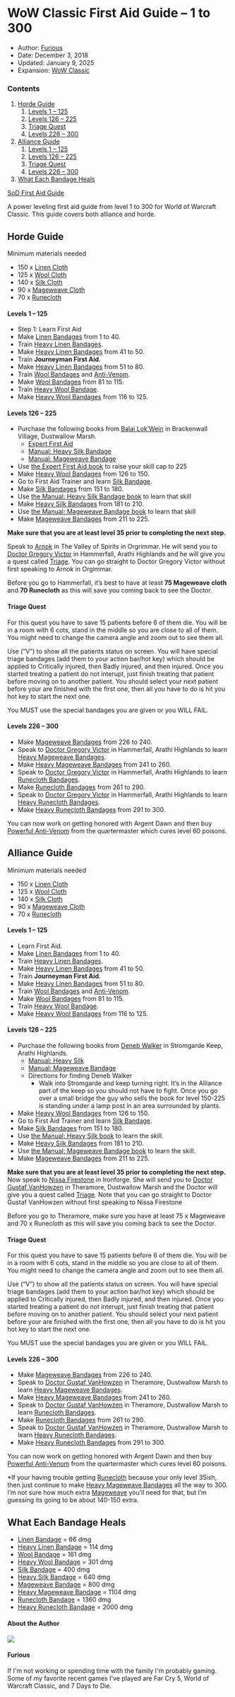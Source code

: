 # WoW Classic First Aid Guide – 1 to 300

* Author: [Furious](https://www.warcrafttavern.com/author/furious/)
* Date: December 3, 2018
* Updated: January 9, 2025
* Expansion: [WoW Classic](/wow-classic/)

### Contents

1. [Horde Guide](#ftoc-horde-guide)
   1. [Levels 1 – 125](#ftoc-levels-1-125)
   2. [Levels 126 – 225](#ftoc-levels-126-225)
   3. [Triage Quest](#ftoc-triage-quest)
   4. [Levels 226 – 300](#ftoc-levels-226-300)
2. [Alliance Guide](#ftoc-alliance-guide)
   1. [Levels 1 – 125](#ftoc-levels-1-125-2)
   2. [Levels 126 – 225](#ftoc-levels-126-225-2)
   3. [Triage Quest](#ftoc-triage-quest-2)
   4. [Levels 226 – 300](#ftoc-levels-226-300-2)
3. [What Each Bandage Heals](#ftoc-what-each-bandage-heals)

[SoD First Aid Guide](https://www.warcrafttavern.com/wow-classic/guides/season-of-discovery-sod-first-aid-guide/)

A power leveling first aid guide from level 1 to 300 for World of Warcraft Classic. This guide covers both alliance and horde.

Horde Guide
-----------

Minimum materials needed

* 150 x [Linen Cloth](https://wowclassicdb.com/item/2589)
* 125 x [Wool Cloth](https://wowclassicdb.com/item/2592)
* 140 x [Silk Cloth](https://wowclassicdb.com/item/4306)
* 90 x [Mageweave Cloth](https://wowclassicdb.com/item/4338)
* 70 x [Runecloth](https://wowclassicdb.com/item/14047)

#### Levels 1 – 125

* Step 1: Learn First Aid
* Make [Linen Bandages](https://wowclassicdb.com/item/1251) from 1 to 40.
* Train [Heavy Linen Bandages](https://wowclassicdb.com/item/2581).
* Make [Heavy Linen Bandages](https://wowclassicdb.com/item/2581) from 41 to 50.
* Train **Journeyman First Aid**.
* Make [Heavy Linen Bandages](https://wowclassicdb.com/item/2581) from 51 to 80.
* Train [Wool Bandages](https://wowclassicdb.com/item/3530) and [Anti-Venom](https://wowclassicdb.com/item/6452).
* Make [Wool Bandages](https://wowclassicdb.com/item/3530) from 81 to 115.
* Train [Heavy Wool Bandage](https://wowclassicdb.com/item/3531).
* Make [Heavy Wool Bandages](https://wowclassicdb.com/item/3531) from 116 to 125.

#### Levels 126 – 225

* Purchase the following books from [Balai Lok’Wein](https://wowclassicdb.com/npc/13476) in Brackenwall Village, Dustwallow Marsh.
  + [Expert First Aid](https://wowclassicdb.com/item/16084)
  + [Manual: Heavy Silk Bandage](https://wowclassicdb.com/item/16112)
  + [Manual: Mageweave Bandage](https://wowclassicdb.com/item/16113)
* Use [the Expert First Aid book](https://wowclassicdb.com/item/16084) to raise your skill cap to 225
* Make [Heavy Wool Bandages](https://wowclassicdb.com/item/3531) from 126 to 150.
* Go to First Aid Trainer and learn [Silk Bandage](https://wowclassicdb.com/item/6450).
* Make [Silk Bandages](https://wowclassicdb.com/item/6450) from 151 to 180.
* Use [the Manual: Heavy Silk Bandage book](https://wowclassicdb.com/item/16112) to learn that skill
* Make [Heavy Silk Bandages](https://wowclassicdb.com/item/6451) from 181 to 210.
* Use [the Manual: Mageweave Bandage book](https://wowclassicdb.com/item/16113) to learn that skill
* Make [Mageweave Bandages](https://wowclassicdb.com/item/8544) from 211 to 225.

**Make sure that you are at least level 35 prior to completing the next step.**

Speak to [Arnok](https://wowclassicdb.com/npc/3373) in The Valley of Spirits in Orgrimmar. He will send you to [Doctor Gregory Victor](https://wowclassicdb.com/npc/12920) in Hammerfall, Arathi Highlands and he will give you a quest called [Triage](https://wowclassicdb.com/quest/6624). You can go straight to Doctor Gregory Victor without first speaking to Arnok in Orgimmar.

Before you go to Hammerfall, it’s best to have at least **75 Mageweave cloth** and **70 Runecloth** as this will save you coming back to see the Doctor.

#### Triage Quest

For this quest you have to save 15 patients before 6 of them die. You will be in a room with 6 cots, stand in the middle so you are close to all of them. You might need to change the camera angle and zoom out to see them all.

Use (“V”) to show all the patients status on screen. You will have special triage bandages (add them to your action bar/hot key) which should be applied to Critically injured, then Badly injured, and then injured. Once you started treating a patient do not interupt, just finish treating that patient before moving on to another patient. You should select your next patient before your are finished with the first one, then all you have to do is hit you hot key to start the next one.

You MUST use the special bandages you are given or you WILL FAIL.

#### Levels 226 – 300

* Make [Mageweave Bandages](https://wowclassicdb.com/item/8544) from 226 to 240.
* Speak to [Doctor Gregory Victor](https://wowclassicdb.com/npc/12920) in Hammerfall, Arathi Highlands to learn [Heavy Mageweave Bandages](https://wowclassicdb.com/item/8545).
* Make [Heavy Mageweave Bandages](https://wowclassicdb.com/item/8545) from 241 to 260.
* Speak to [Doctor Gregory Victor](https://wowclassicdb.com/npc/12920) in Hammerfall, Arathi Highlands to learn [Runecloth Bandages](https://wowclassicdb.com/item/14529).
* Make [Runecloth Bandages](https://wowclassicdb.com/item/14529) from 261 to 290.
* Speak to [Doctor Gregory Victor](https://wowclassicdb.com/npc/12920) in Hammerfall, Arathi Highlands to learn [Heavy Runecloth Bandages](https://wowclassicdb.com/item/14530).
* Make [Heavy Runecloth Bandages](https://wowclassicdb.com/item/14530) from 291 to 300.

You can now work on getting honored with Argent Dawn and then buy [Powerful Anti-Venom](https://wowclassicdb.com/item/19442) from the quartermaster which cures level 60 poisons.

Alliance Guide
--------------

Minimum materials needed

* 150 x [Linen Cloth](https://wowclassicdb.com/item/2589)
* 125 x [Wool Cloth](https://wowclassicdb.com/item/2592)
* 140 x [Silk Cloth](https://wowclassicdb.com/item/4306)
* 90 x [Mageweave Cloth](https://wowclassicdb.com/item/4338)
* 70 x [Runecloth](https://wowclassicdb.com/item/14047)

#### Levels 1 – 125

* Learn First Aid.
* Make [Linen Bandages](https://wowclassicdb.com/item/1251) from 1 to 40.
* Train [Heavy Linen Bandages](https://wowclassicdb.com/item/2581).
* Make [Heavy Linen Bandages](https://wowclassicdb.com/item/2581) from 41 to 50.
* Train **Journeyman First Aid**.
* Make [Heavy Linen Bandages](https://wowclassicdb.com/item/2581) from 51 to 80.
* Train [Wool Bandages](https://wowclassicdb.com/item/3530) and [Anti-Venom](https://wowclassicdb.com/item/6452).
* Make [Wool Bandages](https://wowclassicdb.com/item/3530) from 81 to 115.
* Train [Heavy Wool Bandage](https://wowclassicdb.com/item/3531).
* Make [Heavy Wool Bandages](https://wowclassicdb.com/item/3531) from 116 to 125.

#### Levels 126 – 225

* Purchase the following books from [Deneb Walker](https://wowclassicdb.com/npc/2805) in Stromgarde Keep, Arathi Highlands.
  + [Manual: Heavy Silk](https://wowclassicdb.com/item/16112)
  + [Manual: Mageweave Bandage](https://wowclassicdb.com/item/16113)
  + Directions for finding Deneb Walker
    - Walk into Stromgarde and keep turning right. It’s in the Alliance part of the keep so you should not have to fight. Once you go over a small bridge the guy who sells the book for level 150-225 is standing under a lamp post in an area surrounded by plants.
* Make [Heavy Wool Bandages](https://wowclassicdb.com/item/3531) from 126 to 150.
* Go to First Aid Trainer and learn [Silk Bandage](https://wowclassicdb.com/item/6450).
* Make [Silk Bandages](https://wowclassicdb.com/item/6450) from 151 to 180.
* Use [the Manual: Heavy Silk book](https://wowclassicdb.com/item/16112) to learn the skill.
* Make [Heavy Silk Bandages](https://wowclassicdb.com/item/6451) from 181 to 210.
* Use [the Manual: Mageweave Bandage book](https://wowclassicdb.com/item/16113) to learn the skill.
* Make [Mageweave Bandages](https://wowclassicdb.com/item/8544) from 211 to 225.

**Make sure that you are at least level 35 prior to completing the next step.**  
Now speak to [Nissa Firestone](https://wowclassicdb.com/npc/5150) in Ironforge. She will send you to [Doctor Gustaf VanHowzen](https://wowclassicdb.com/npc/12939) in Theramore, Dustwallow Marsh and the Doctor will give you a quest called [Triage](https://wowclassicdb.com/quest/6624). Note that you can go straight to Doctor Gustaf VanHowzen without first speaking to Nissa Firestone

Before you go to Theramore, make sure you have at least 75 x Mageweave and 70 x Runecloth as this will save you coming back to see the Doctor.

#### Triage Quest

For this quest you have to save 15 patients before 6 of them die. You will be in a room with 6 cots, stand in the middle so you are close to all of them. You might need to change the camera angle and zoom out to see them all.

Use (“V”) to show all the patients status on screen. You will have special triage bandages (add them to your action bar/hot key) which should be applied to Critically injured, then Badly injured, and then injured. Once you started treating a patient do not interupt, just finish treating that patient before moving on to another patient. You should select your next patient before your are finished with the first one, then all you have to do is hit you hot key to start the next one.

You MUST use the special bandages you are given or you WILL FAIL.

#### Levels 226 – 300

* Make [Mageweave Bandages](https://wowclassicdb.com/item/8544) from 226 to 240.
* Speak to [Doctor Gustaf VanHowzen](https://wowclassicdb.com/npc/12939) in Theramore, Dustwallow Marsh to learn [Heavy Mageweave Bandages](https://wowclassicdb.com/item/8545).
* Make [Heavy Mageweave Bandages](https://wowclassicdb.com/item/8545) from 241 to 260.
* Speak to [Doctor Gustaf VanHowzen](https://wowclassicdb.com/npc/12939) in Theramore, Dustwallow Marsh to learn [Runecloth Bandages](https://wowclassicdb.com/item/14529).
* Make [Runecloth Bandages](https://wowclassicdb.com/item/14529) from 261 to 290.
* Speak to [Doctor Gustaf VanHowzen](https://wowclassicdb.com/npc/12939) in Theramore, Dustwallow Marsh to learn [Heavy Runecloth Bandages](https://wowclassicdb.com/item/14530).
* Make [Heavy Runecloth Bandages](https://wowclassicdb.com/item/14530) from 291 to 300.

You can now work on getting honored with Argent Dawn and then buy [Powerful Anti-Venom](https://wowclassicdb.com/item/19440) from the quartermaster which cures level 60 poisons.

\*If your having trouble getting [Runecloth](https://wowclassicdb.com/item/14047) because your only level 35ish, then just continue to make [Heavy Mageweave Bandages](https://wowclassicdb.com/item/8545) all the way to 300. I’m not sure how much extra [Mageweave](https://wowclassicdb.com/item/4338) you’ll need for that, but I’m guessing its going to be about 140-150 extra.

**What Each Bandage Heals**
---------------------------

* [Linen Bandage](https://wowclassicdb.com/item/1251) = 66 dmg
* [Heavy Linen Bandage](https://wowclassicdb.com/item/2581) = 114 dmg
* [Wool Bandage](https://wowclassicdb.com/item/3530) = 161 dmg
* [Heavy Wool Bandage](https://wowclassicdb.com/item/3531) = 301 dmg
* [Silk Bandage](https://wowclassicdb.com/item/6450) = 400 dmg
* [Heavy Silk Bandage](https://wowclassicdb.com/item/6451) = 640 dmg
* [Mageweave Bandage](https://wowclassicdb.com/item/8544) = 800 dmg
* [Heavy Mageweave Bandage](https://wowclassicdb.com/item/8545) = 1104 dmg
* [Runecloth Bandage](https://wowclassicdb.com/item/14529) = 1360 dmg
* [Heavy Runecloth Bandage](https://wowclassicdb.com/item/14530) = 2000 dmg

#### About the Author

![](https://www.warcrafttavern.com/wp-content/uploads/tml-avatars/jaina-proudmoore-world-of-warcraft-1.jpg)

#### Furious

If I'm not working or spending time with the family I'm probably gaming. Some of my favorite recent games I've played are Far Cry 5, World of Warcraft Classic, and 7 Days to Die.